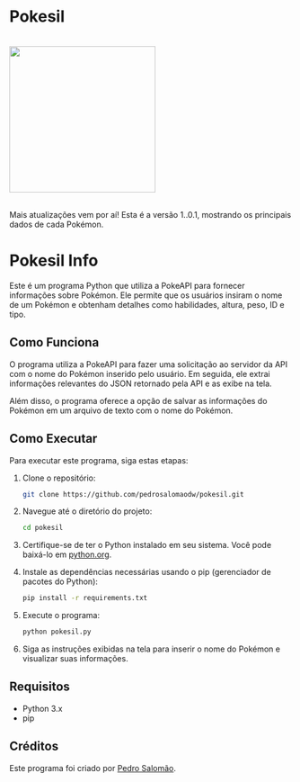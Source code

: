 #  Pokesil

<br>

<img src="https://github.com/pedrosalomaodw/apipoke.py/assets/74951282/20a6f7d6-7ca7-48f4-a9b9-e22e894b87d7" height=260>

<br>
<br>

<p>Mais atualizações vem por aí! Esta é a versão 1..0.1, mostrando os principais dados de cada Pokémon.</p>

# Pokesil Info

Este é um programa Python que utiliza a PokeAPI para fornecer informações sobre Pokémon. Ele permite que os usuários insiram o nome de um Pokémon e obtenham detalhes como habilidades, altura, peso, ID e tipo.

## Como Funciona

O programa utiliza a PokeAPI para fazer uma solicitação ao servidor da API com o nome do Pokémon inserido pelo usuário. Em seguida, ele extrai informações relevantes do JSON retornado pela API e as exibe na tela.

Além disso, o programa oferece a opção de salvar as informações do Pokémon em um arquivo de texto com o nome do Pokémon.

## Como Executar

Para executar este programa, siga estas etapas:

1. Clone o repositório:

    ```bash
    git clone https://github.com/pedrosalomaodw/pokesil.git
    ```

2. Navegue até o diretório do projeto:

    ```bash
    cd pokesil
    ```

3. Certifique-se de ter o Python instalado em seu sistema. Você pode baixá-lo em [python.org](https://www.python.org/).

4. Instale as dependências necessárias usando o pip (gerenciador de pacotes do Python):

    ```bash
    pip install -r requirements.txt
    ```

5. Execute o programa:

    ```bash
    python pokesil.py
    ```

6. Siga as instruções exibidas na tela para inserir o nome do Pokémon e visualizar suas informações.

## Requisitos

- Python 3.x
- pip

## Créditos

Este programa foi criado por [Pedro Salomão](https://github.com/pedrosalomaodw/pokesil).





